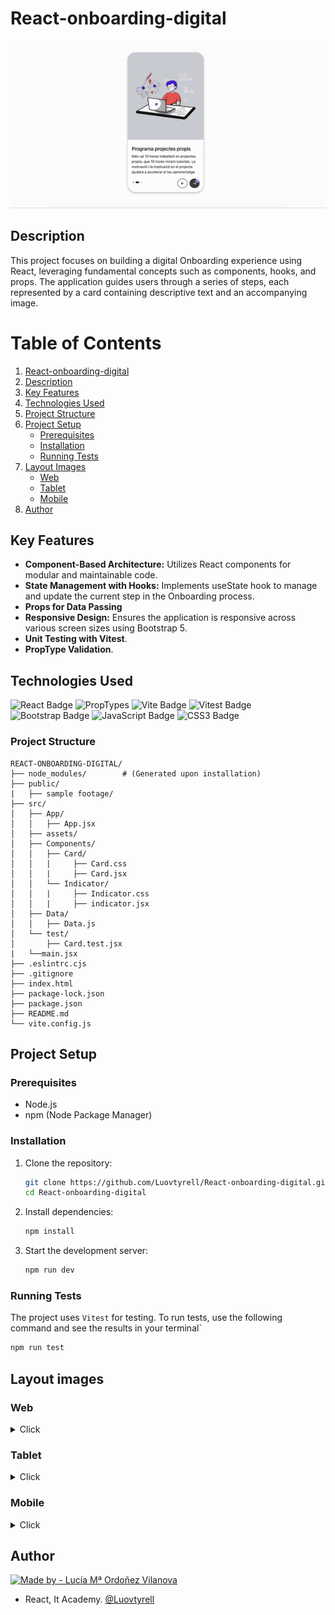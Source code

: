 # React-onboarding-digital

<div align="center"><img src="./public/sample footage/demo.gif" alt="Project Screenshot"></div>

## Description

This project focuses on building a digital Onboarding experience using React, leveraging fundamental concepts such as components, hooks, and props. The application guides users through a series of steps, each represented by a card containing descriptive text and an accompanying image.

# Table of Contents

1. [React-onboarding-digital](#react-onboarding-digital)
2. [Description](#description)
3. [Key Features](#key-features)
4. [Technologies Used](#technologies-used)
5. [Project Structure](#project-structure)
6. [Project Setup](#project-setup)
   - [Prerequisites](#prerequisites)
   - [Installation](#installation)
   - [Running Tests](#running-tests)
7. [Layout Images](#layout-images)
   - [Web](#web)
   - [Tablet](#tablet)
   - [Mobile](#mobile)
8. [Author](#author)


## Key Features

- **Component-Based Architecture:** Utilizes React components for modular and maintainable code.
- **State Management with Hooks:** Implements useState hook to manage and update the current step in the Onboarding process.
- **Props for Data Passing**
- **Responsive Design:** Ensures the application is responsive across various screen sizes using Bootstrap 5.
- **Unit Testing with Vitest**.
- **PropType Validation**.


## Technologies Used
![React Badge](https://img.shields.io/badge/React-61DAFB?logo=react&logoColor=000&style=for-the-badge) ![PropTypes](https://img.shields.io/badge/PropTypes-667DF2?style=for-the-badge) ![Vite Badge](https://img.shields.io/badge/Vite-646CFF?logo=vite&logoColor=fff&style=for-the-badge) ![Vitest Badge](https://img.shields.io/badge/Vitest-6E9F18?logo=vitest&logoColor=fff&style=for-the-badge) ![Bootstrap Badge](https://img.shields.io/badge/Bootstrap-7952B3?logo=bootstrap&logoColor=fff&style=for-the-badge) ![JavaScript Badge](https://img.shields.io/badge/JavaScript-F7DF1E?logo=javascript&logoColor=000&style=for-the-badge) ![CSS3 Badge](https://img.shields.io/badge/CSS3-1572B6?logo=css3&logoColor=fff&style=for-the-badge)

### Project Structure

```
REACT-ONBOARDING-DIGITAL/
├── node_modules/        # (Generated upon installation)
├── public/
|   ├── sample footage/
├── src/
│   ├── App/
│   │   ├── App.jsx
│   ├── assets/
│   ├── Components/
│   │   ├── Card/
│   │   |     ├── Card.css
│   │   |     ├── Card.jsx
│   │   └── Indicator/
│   │   |     ├── Indicator.css
│   │   |     ├── indicator.jsx
│   ├── Data/
│   │   ├── Data.js
│   └── test/
│       ├── Card.test.jsx
|   └──main.jsx
├── .eslintrc.cjs
├── .gitignore
├── index.html
├── package-lock.json
├── package.json
├── README.md
└── vite.config.js
```

## Project Setup

### Prerequisites

- Node.js
- npm (Node Package Manager)

### Installation

1. Clone the repository:

   ```bash
   git clone https://github.com/Luovtyrell/React-onboarding-digital.git
   cd React-onboarding-digital
   ```

2. Install dependencies:

   ```bash
   npm install 
   ```

3. Start the development server:

   ```bash
   npm run dev 
   ```

### Running Tests

The project uses `Vitest` for testing. To run tests, use the following command and see the results in your terminal`

```bash
npm run test
```

## Layout images

### Web

<details>
  <summary>Click</summary>

![web](./public/sample%20footage/web.png)
![web](./public/sample%20footage/web2.png)
![web](./public/sample%20footage/web3.png)

  </details>

### Tablet
<details>
  <summary>Click</summary>

![tablet](./public/sample%20footage/tablet.png)

  </details>

### Mobile
<details>
  <summary>Click</summary>

![Mobile ](./public/sample%20footage/mobile.png)

  </details>

## Author

[![Made by - Lucía Mª Ordoñez Vilanova](https://img.shields.io/badge/Made_by-Lucía_Mª_Ordoñez_Vilanova-be9dfa?style=for-the-badge)](https://www.linkedin.com/in/luovtyrell/) 
- React, It Academy. [@Luovtyrell](https://www.github.com/Luovtyrell)
